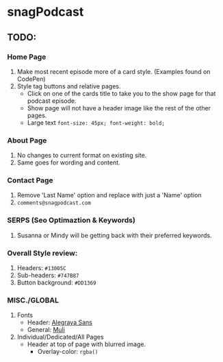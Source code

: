 # snagPodcast

## TODO:
### Home Page
1. Make most recent episode more of a card style. (Examples found on CodePen)
1. Style tag buttons and relative pages.
    * Click on one of the cards title to take you to the show page for that podcast episode.
    * Show page will not have a header image like the rest of the other pages.
    * Large text `font-size: 45px; font-weight: bold;`

### About Page
1. No changes to current format on existing site.
1. Same goes for wording and content.

### Contact Page
1. Remove 'Last Name' option and replace with just a 'Name' option
1. `comments@snagpodcast.com`

### SERPS (Seo Optimaztion & Keywords)
1. Susanna or Mindy will be getting back with their preferred keywords.

### Overall Style review:
1. Headers: `#13005C`
1. Sub-headers: `#747B87`
1. Button background: `#DD1369`

### MISC./GLOBAL
1. Fonts
    * Header: [Alegraya Sans](https://fonts.google.com/specimen/Alegreya+Sans)
    * General: [Muli](https://fonts.google.com/specimen/Muli)
1. Individual/Dedicated/All Pages
    * Header at top of page with blurred image.
        * Overlay-color: `rgba()`